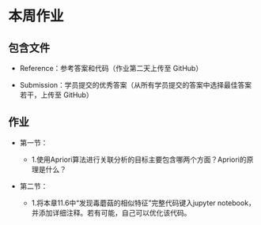 # 本周作业

## 包含文件

- Reference：参考答案和代码（作业第二天上传至 GitHub）

- Submission：学员提交的优秀答案（从所有学员提交的答案中选择最佳答案若干，上传至 GitHub）

## 作业

- 第一节：

  - 1.使用Apriori算法进行关联分析的目标主要包含哪两个方面？Apriori的原理是什么？
  
  
- 第二节：

  - 1.将本章11.6中“发现毒蘑菇的相似特征”完整代码键入jupyter notebook，并添加详细注释。若有可能，自己可以优化该代码。

